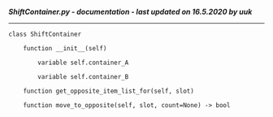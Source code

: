 ***ShiftContainer.py - documentation - last updated on 16.5.2020 by uuk***
___

    class ShiftContainer

        function __init__(self)

            variable self.container_A

            variable self.container_B

        function get_opposite_item_list_for(self, slot)

        function move_to_opposite(self, slot, count=None) -> bool